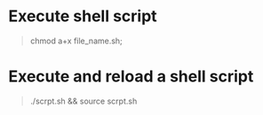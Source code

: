 # Execute shell script
> chmod a+x file_name.sh;

# Execute and reload a shell script
> ./scrpt.sh && source scrpt.sh


